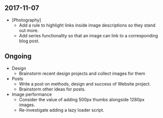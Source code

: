 ## 2017-11-07
* [Photography]
  * Add a rule to highlight links inside image descriptions so they stand out more.
  * Add series functionality so that an image can link to a corresponding blog post.

## Ongoing
* Design
  * Brainstorm recent design projects and collect images for them
* Posts
  * Write a post on methods, design and success of Website project.
  * Brainstorm other ideas for posts.
* Image performance
  * Consider the value of adding 500px thumbs alongside 1280px images.
  * Re-investigate adding a lazy loader script.
